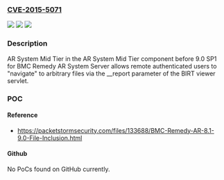 ### [CVE-2015-5071](https://cve.mitre.org/cgi-bin/cvename.cgi?name=CVE-2015-5071)
![](https://img.shields.io/static/v1?label=Product&message=n%2Fa&color=blue)
![](https://img.shields.io/static/v1?label=Version&message=n%2Fa&color=blue)
![](https://img.shields.io/static/v1?label=Vulnerability&message=n%2Fa&color=brighgreen)

### Description

AR System Mid Tier in the AR System Mid Tier component before 9.0 SP1 for BMC Remedy AR System Server allows remote authenticated users to "navigate" to arbitrary files via the __report parameter of the BIRT viewer servlet.

### POC

#### Reference
- https://packetstormsecurity.com/files/133688/BMC-Remedy-AR-8.1-9.0-File-Inclusion.html

#### Github
No PoCs found on GitHub currently.

